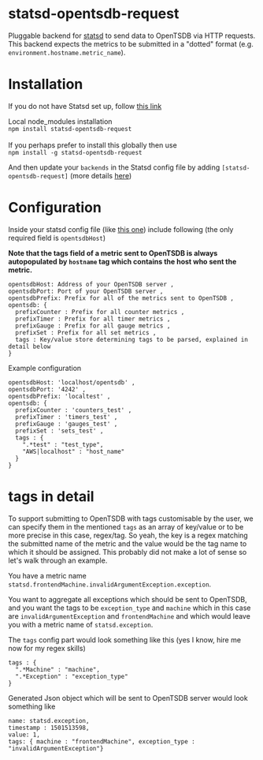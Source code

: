 # statsd-opentsdb-request
Pluggable backend for [statsd](https://github.com/etsy/statsd) to send data to OpenTSDB via HTTP requests.
This backend expects the metrics to be submitted in a "dotted" format (e.g. `environment.hostname.metric_name`).

# Installation
If you do not have Statsd set up, follow [this link](https://github.com/etsy/statsd#installation-and-configuration)

Local node_modules installation\
`npm install statsd-opentsdb-request`\
\
If you perhaps prefer to install this globally then use\
`npm install -g statsd-opentsdb-request`

And then update your `backends` in the Statsd config file by adding `[statsd-opentsdb-request]` (more details [here](https://github.com/etsy/statsd/blob/master/docs/backend.md))

# Configuration
Inside your statsd config file (like [this one](https://github.com/etsy/statsd/blob/master/exampleConfig.js)) include following (the only required field is `opentsdbHost`)

**Note that the tags field of a metric sent to OpenTSDB is always autopopulated by `hostname` tag which contains the host who sent the metric.**

```
opentsdbHost: Address of your OpenTSDB server ,
opentsdbPort: Port of your OpenTSDB server ,
opentsdbPrefix: Prefix for all of the metrics sent to OpenTSDB ,
opentsdb: {
  prefixCounter : Prefix for all counter metrics ,
  prefixTimer : Prefix for all timer metrics ,
  prefixGauge : Prefix for all gauge metrics ,
  prefixSet : Prefix for all set metrics ,
  tags : Key/value store determining tags to be parsed, explained in detail below
}
```

Example configuration
```
opentsdbHost: 'localhost/opentsdb' ,
opentsdbPort: '4242' ,
opentsdbPrefix: 'localtest' ,
opentsdb: {
  prefixCounter : 'counters_test' ,
  prefixTimer : 'timers_test' ,
  prefixGauge : 'gauges_test' ,
  prefixSet : 'sets_test' ,
  tags : {
    ".*test" : "test_type",
    "AWS|localhost" : "host_name"
  }
}
```

# tags in detail
To support submitting to OpenTSDB with tags customisable by the user, we can specify them in the mentioned `tags` as an array of key/value or to be more precise in this case, regex/tag. So yeah, the key is a regex matching the submitted name of the metric and the value would be the tag name to which it should be assigned. This probably did not make a lot of sense so let's walk through an example.

You have a metric name `statsd.frontendMachine.invalidArgumentException.exception`.

You want to aggregate all exceptions which should be sent to OpenTSDB, and you want the tags to be `exception_type` and `machine` which in this case are `invalidArgumentException` and `frontendMachine` and which would leave you with a metric name of `statsd.exception`. 

The `tags` config part would look something like this (yes I know, hire me now for my regex skills)
```
tags : {
  ".*Machine" : "machine",
  ".*Exception" : "exception_type"
}
```
 
Generated Json object which will be sent to OpenTSDB server would look something like
```
name: statsd.exception,
timestamp : 1501513598,
value: 1,
tags: { machine : "frontendMachine", exception_type : "invalidArgumentException"}
```
